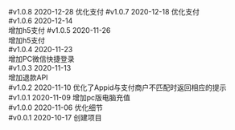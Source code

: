 #v1.0.8  2020-12-28
优化支付 
#v1.0.7  2020-12-18
优化支付    
#v1.0.6  2020-12-14  
增加h5支付 
#v1.0.5  2020-11-26  
增加h5支付   
#v1.0.4  2020-11-23  
增加PC微信快捷登录   
#v1.0.3  2020-11-13  
增加退款API  
#v1.0.2  2020-11-10
优化了Appid与支付商户不匹配时返回相应的提示       
#v1.0.1  2020-11-09
增加pc版电脑充值      
#v1.0.0  2020-11-06
优化细节    
#v0.0.1  2020-10-17
创建项目  